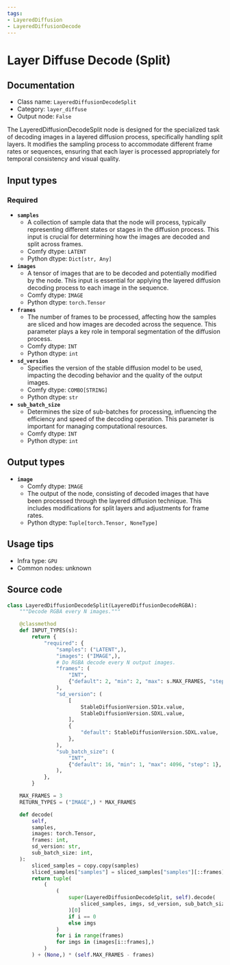 ```yaml
---
tags:
- LayeredDiffusion
- LayeredDiffusionDecode
---
```


# Layer Diffuse Decode (Split)
## Documentation
- Class name: `LayeredDiffusionDecodeSplit`
- Category: `layer_diffuse`
- Output node: `False`

The LayeredDiffusionDecodeSplit node is designed for the specialized task of decoding images in a layered diffusion process, specifically handling split layers. It modifies the sampling process to accommodate different frame rates or sequences, ensuring that each layer is processed appropriately for temporal consistency and visual quality.
## Input types
### Required
- **`samples`**
    - A collection of sample data that the node will process, typically representing different states or stages in the diffusion process. This input is crucial for determining how the images are decoded and split across frames.
    - Comfy dtype: `LATENT`
    - Python dtype: `Dict[str, Any]`
- **`images`**
    - A tensor of images that are to be decoded and potentially modified by the node. This input is essential for applying the layered diffusion decoding process to each image in the sequence.
    - Comfy dtype: `IMAGE`
    - Python dtype: `torch.Tensor`
- **`frames`**
    - The number of frames to be processed, affecting how the samples are sliced and how images are decoded across the sequence. This parameter plays a key role in temporal segmentation of the diffusion process.
    - Comfy dtype: `INT`
    - Python dtype: `int`
- **`sd_version`**
    - Specifies the version of the stable diffusion model to be used, impacting the decoding behavior and the quality of the output images.
    - Comfy dtype: `COMBO[STRING]`
    - Python dtype: `str`
- **`sub_batch_size`**
    - Determines the size of sub-batches for processing, influencing the efficiency and speed of the decoding operation. This parameter is important for managing computational resources.
    - Comfy dtype: `INT`
    - Python dtype: `int`
## Output types
- **`image`**
    - Comfy dtype: `IMAGE`
    - The output of the node, consisting of decoded images that have been processed through the layered diffusion technique. This includes modifications for split layers and adjustments for frame rates.
    - Python dtype: `Tuple[torch.Tensor, NoneType]`
## Usage tips
- Infra type: `GPU`
- Common nodes: unknown


## Source code
```python
class LayeredDiffusionDecodeSplit(LayeredDiffusionDecodeRGBA):
    """Decode RGBA every N images."""

    @classmethod
    def INPUT_TYPES(s):
        return {
            "required": {
                "samples": ("LATENT",),
                "images": ("IMAGE",),
                # Do RGBA decode every N output images.
                "frames": (
                    "INT",
                    {"default": 2, "min": 2, "max": s.MAX_FRAMES, "step": 1},
                ),
                "sd_version": (
                    [
                        StableDiffusionVersion.SD1x.value,
                        StableDiffusionVersion.SDXL.value,
                    ],
                    {
                        "default": StableDiffusionVersion.SDXL.value,
                    },
                ),
                "sub_batch_size": (
                    "INT",
                    {"default": 16, "min": 1, "max": 4096, "step": 1},
                ),
            },
        }

    MAX_FRAMES = 3
    RETURN_TYPES = ("IMAGE",) * MAX_FRAMES

    def decode(
        self,
        samples,
        images: torch.Tensor,
        frames: int,
        sd_version: str,
        sub_batch_size: int,
    ):
        sliced_samples = copy.copy(samples)
        sliced_samples["samples"] = sliced_samples["samples"][::frames]
        return tuple(
            (
                (
                    super(LayeredDiffusionDecodeSplit, self).decode(
                        sliced_samples, imgs, sd_version, sub_batch_size
                    )[0]
                    if i == 0
                    else imgs
                )
                for i in range(frames)
                for imgs in (images[i::frames],)
            )
        ) + (None,) * (self.MAX_FRAMES - frames)

```
